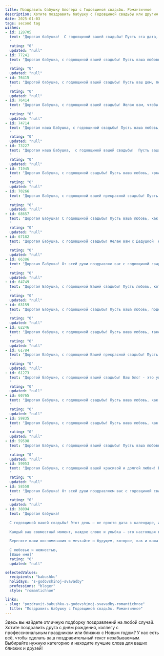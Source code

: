 ```yaml
---
title: Поздравить бабушку блогера с Годовщиной свадьбы. Романтичное
description: Хотите поздравить бабушку с Годовщиной свадьбы или другим праздником? Наш ИИ создаст незабываемое поздравление, а вы обязательно выделитесь среди других.  
date: 2025-01-03
tags: second tag
wishes:
- id: 128705
  text: "Дорогая бабушка!  С годовщиной вашей свадьбы! Пусть эта дата, подобно драгоценному камню, хранит в себе тепло вашей любви,  блеск вашей верности и сияние вашей долгой и счастливой жизни вместе.  Пусть каждый прожитый год напоминает о прекрасных моментах,  а каждый новый  —  приносит новые радости  и  нежность.  Храни вас Бог!  И пусть ваш  блогерский талант продолжает дарить миру свет и вдохновение, отражая ту  искреннюю любовь,  которой вы  окружены.
  "
  rating: "0"
  updated: "null"
- id: 77241
  text: "Дорогая бабушка, с годовщиной вашей свадьбы! Пусть ваша любовь, такая же яркая и теплая, как в день вашей свадьбы, будет источником счастья и радости для вас на долгие годы.
  "
  rating: "0"
  updated: "null"
- id: 76415
  text: "Дорогой бабушке, с годовщиной вашей свадьбы! Пусть ваш дом, построенный на любви, всегда будет наполнен теплом, уютом и счастьем. Вы - пример настоящей любви и преданности, ваш блог вдохновляет тысячи, а ваша история любви - настоящая сказка. Желаем вам долгих лет жизни вместе, наполненных нежностью, заботой и радостными мгновениями!
  "
  rating: "0"
  updated: "null"
- id: 76414
  text: "Дорогая Бабушка, с годовщиной вашей свадьбы! Желаю вам, чтобы ваша любовь, такая же яркая и искренняя, как в день вашей свадьбы, продолжала цвести и радовать вас на протяжении всей жизни. Пусть ваш блог пропитан счастьем, вдохновением и  радостью, которую вы создали вместе!
  "
  rating: "0"
  updated: "null"
- id: 74714
  text: "Дорогая наша Бабушка, с годовщиной свадьбы! Пусть ваша любовь, как вино, с годами становится только крепче и слаще.  Пусть каждый день вашей жизни будет наполнен счастьем, радостью и взаимной заботой. Желаем вам ярких эмоций, увлекательных путешествий и бесконечного вдохновения для ваших блогов!  🎉
  "
  rating: "0"
  updated: "null"
- id: 73227
  text: "Дорогая наша Бабушка,  с годовщиной вашей свадьбы!  Пусть ваша любовь, как вино,  с годами становится только крепче и  благороднее. Вы - настоящая пара,  и ваш  жизненный путь,  пройденный  вместе,  вдохновляет  нас,  дарит  силу  и веру  в настоящую любовь.  Мы  вас  очень  любим!
  "
  rating: "0"
  updated: "null"
- id: 71945
  text: "Дорогая Бабушка, с годовщиной свадьбы! Пусть ваша любовь, яркая и нежная, как блог, который вы ведете, будет источником вдохновения для всех нас. Желаю вам долгих лет в мире и согласии, чтобы каждый день был наполнен счастьем и взаимной поддержкой!
  "
  rating: "0"
  updated: "null"
- id: 70266
  text: "Дорогая Бабушка, с годовщиной вашей прекрасной свадьбы! Пусть любовь, которая сияет в ваших глазах, будет такой же яркой и нежной, как в тот день, когда вы сказали друг другу \"Да\".  Ваш романтический блог вдохновляет нас всех! Желаю вам долгих лет счастья, здоровья и вдохновения!
  "
  rating: "0"
  updated: "null"
- id: 68657
  text: "Дорогая Бабушка! С годовщиной свадьбы! Пусть ваша любовь, как ваш блог, продолжает вдохновлять и радовать всех вокруг! 💖
  "
  rating: "0"
  updated: "null"
- id: 67182
  text: "Дорогая Бабушка, с годовщиной свадьбы! Желаю вам с Дедушкой  нескончаемой любви и счастья, чтобы каждый день вашего союза был полон  радости, романтики и тепла. Пусть ваша история любви  вдохновляет и  озаряет  ваше будущее так же ярко, как  и в начале вашего пути. Пусть ваши  близкие всегда дарят вам  радость и заботу, а ваша  блогерская деятельность  приносит вдохновение и  успех!
  "
  rating: "0"
  updated: "null"
- id: 66386
  text: "Дорогая Бабушка! От всей души поздравляю вас с годовщиной свадьбы! Пусть ваша любовь, как прекрасный блог, всегда будет полна ярких событий, вдохновения и искренних эмоций!
  "
  rating: "0"
  updated: "null"
- id: 64749
  text: "Дорогая Бабушка, с годовщиной Вашей свадьбы! Пусть любовь, которая сияет в Ваших глазах уже столько лет, станет еще ярче и теплее! Вы - пример настоящей любви и верности, для меня Вы – символ семейного счастья. Желаю Вам крепкого здоровья, неиссякаемой энергии и бесконечного вдохновения!
  "
  rating: "0"
  updated: "null"
- id: 63159
  text: "Дорогая Бабушка, с годовщиной свадьбы! Пусть ваша любовь, подобно прекрасному блогу, который вы ведете, будет наполнена яркими красками, интересными историями и трогательными моментами. Желаю вам долгих лет счастья, крепкого здоровья и неисчерпаемого вдохновения в каждом новом дне! 🥰
  "
  rating: "0"
  updated: "null"
- id: 62246
  text: "Дорогая бабушка, с годовщиной свадьбы! Пусть ваша любовь, такая же яркая и нежная, как в день вашей свадьбы,  продолжает цвести и радовать вас долгие годы. Ваша история любви – пример для всех нас,  и я горжусь тем, что вы моя любимая бабушка!
  "
  rating: "0"
  updated: "null"
- id: 61784
  text: "Дорогая Бабушка, с годовщиной Вашей прекрасной свадьбы! Пусть любовь, которая освещает Вашу жизнь, будет такой же яркой и нежной, как в день Вашего бракосочетания. Пусть каждый день приносит Вам радость, а Ваше блогерское творчество вдохновляет и радует Ваших подписчиков. Счастья Вам, здоровья и долгих лет в любви!
  "
  rating: "0"
  updated: "null"
- id: 61273
  text: "Дорогой Бабушке, с годовщиной вашей свадьбы! Ваш блог - это уже целая история любви, написанная яркими красками и искренними эмоциями. Пусть ваш путь будет таким же прекрасным, как и ваша любовь, полным счастья и нежности!
  "
  rating: "0"
  updated: "null"
- id: 60765
  text: "Дорогая Бабушка, с годовщиной свадьбы! Пусть ваша любовь, как винный букет, с каждым годом становится только крепче и ароматнее.  Желаю вам бесконечного счастья, нежности и ярких моментов, чтобы каждый день был наполнен теплом и любовью. С днем свадьбы, милые мои!
  "
  rating: "0"
  updated: "null"
- id: 59835
  text: "Дорогая Бабушка, с годовщиной свадьбы! Пусть ваша любовь, как и ваш блог, будет полна вдохновения, ярких красок и неиссякаемых эмоций! Желаю вам долгих лет счастья, нежности и взаимного обожания!
  "
  rating: "0"
  updated: "null"
- id: 59598
  text: "Дорогая Бабушка, с годовщиной вашей свадьбы! Пусть ваша любовь, как и ваши блоги, всегда будет яркой, интересной и вдохновляющей!
  "
  rating: "0"
  updated: "null"
- id: 59053
  text: "Дорогая Бабушка, с годовщиной вашей красивой и долгой любви! Вы – вдохновение для всех нас, настоящая пара, которая прошла через все трудности, сохраняя тепло и нежность друг к другу. Ваша история – прекрасный пример верности, заботы и понимания. Пусть каждый день вашей совместной жизни будет полон радости, счастья и любви!
  "
  rating: "0"
  updated: "null"
- id: 58558
  text: "Дорогая Бабушка! От всей души поздравляем вас с годовщиной свадьбы! Пусть эта дата станет еще одной страницей в вашей удивительной истории любви, полной нежности, верности и радости.  Желаем вам долгих лет жизни,  крепкого здоровья,  мира,  счастья и вдохновения!  Ваш блог – это источник тепла, мудрости и света для многих!
  "
  rating: "0"
  updated: "null"
- id: 38094
  text: "Дорогая бабушка!
  
  С годовщиной вашей свадьбы! Этот день — не просто дата в календаре, а целый мир, наполненный любовью и теплом, который вы создали вместе. Вы — настоящие мастера романтики, и ваша история вдохновляет нас всех.
  
  Каждый ваш совместный момент, каждое слово и улыбка — это настоящая поэзия жизни. Пусть ваша любовь продолжает расцветать, как самый яркий цветок, и приносить радость не только вам, но и всем вокруг. Вы — пример, как можно счастливо и гармонично жить вместе, и ваша мудрость безмерно ценна для нас.
  
  Берегите ваши воспоминания и мечтайте о будущем, которое, как и ваша любовь, станет только более прекрасным с каждым годом.
  
  С любовью и нежностью,
  [Ваше имя]"
  rating: "0"
  updated: "null"

selectedValues:
  recipients: "babushku"
  holidays: "s-godovshinoj-svavadby"
  professions: "bloger"
  style: "romantichnoe"

links:
- slug: "pozdravit-babushku-s-godovshinoj-svavadby-romantichnoe"
  title: "Поздравить бабушку с Годовщиной свадьбы. Романтичное"
---
```


Здесь вы найдете отличную подборку поздравлений на любой случай.
Хотите поздравить друга с днём рождения, коллегу с профессиональным праздником или близких с Новым годом? У нас есть всё, чтобы сделать ваш поздравительный текст незабываемым. Выбирайте нужную категорию и находите лучшие слова для ваших близких и друзей!
